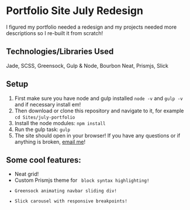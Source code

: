 # Portfolio Site July Redesign
I figured my portfolio needed a redesign and my projects needed more descriptions so I re-built it from scratch!

## Technologies/Libraries Used
Jade, SCSS, Greensock, Gulp & Node, Bourbon Neat, Prismjs, Slick

## Setup
 1. First make sure you have node and gulp installed `node -v` and `gulp -v` and if necessary install em!
 2. Then download or clone this repository and navigate to it, for example `cd Sites/july-portfolio`
 3. Install the node modules: `npm install`
 4. Run the gulp task: `gulp`
 5. The site should open in your browser! If you have any questions or if anything is broken, [email me](mailto:hi@oskarradon.com)! 

## Some cool features:
 - Neat grid!
 - Custom Prismjs theme for <code> block syntax highlighting!
 - Greensock animating navbar sliding div!
 - Slick carousel with responsive breakpoints!
